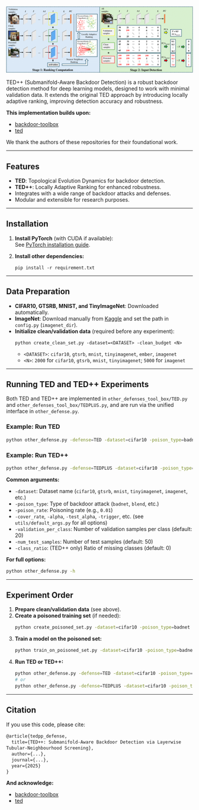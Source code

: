 
![assets/diagram.png](assets/diagram.png)
<!-- This repository implements the methods from the paper:

> **TED++: Submanifold-Aware Backdoor Detection via Layerwise Tubular-Neighbourhood Screening**   -->
<!-- > [Paper Link](https://arxiv.org/abs/xxxx.xxxxx) -->

TED++ (Submanifold-Aware Backdoor Detection) is a robust backdoor detection method for deep learning models, designed to work with minimal validation data. It extends the original TED approach by introducing locally adaptive ranking, improving detection accuracy and robustness.

**This implementation builds upon:**
- [backdoor-toolbox](https://github.com/vtu81/backdoor-toolbox)
- [ted](https://github.com/tedbackdoordefense/ted)

We thank the authors of these repositories for their foundational work.

---

## Features

- **TED**: Topological Evolution Dynamics for backdoor detection.
- **TED++**: Locally Adaptive Ranking for enhanced robustness.
- Integrates with a wide range of backdoor attacks and defenses.
- Modular and extensible for research purposes.

---

## Installation

1. **Install PyTorch** (with CUDA if available):  
   See [PyTorch installation guide](https://pytorch.org/get-started/locally/).

2. **Install other dependencies:**  
   ```
   pip install -r requirement.txt
   ```

---

## Data Preparation

- **CIFAR10, GTSRB, MNIST, and TinyImageNet**: Downloaded automatically.
- **ImageNet**: Download manually from [Kaggle](https://www.kaggle.com/competitions/imagenet-object-localization-challenge/data) and set the path in `config.py` (`imagenet_dir`).
- **Initialize clean/validation data** (required before any experiment):  
  ```
  python create_clean_set.py -dataset=<DATASET> -clean_budget <N>
  ```
  - `<DATASET>`: `cifar10`, `gtsrb`, `mnist`, `tinyimagenet`, `ember`, `imagenet`
  - `<N>`: `2000` for `cifar10`, `gtsrb`, `mnist`, `tinyimagenet`; `5000` for `imagenet`

---

## Running TED and TED++ Experiments

Both TED and TED++ are implemented in `other_defenses_tool_box/TED.py` and `other_defenses_tool_box/TEDPLUS.py`, and are run via the unified interface in `other_defense.py`.

### Example: Run TED

```bash
python other_defense.py -defense=TED -dataset=cifar10 -poison_type=badnet -poison_rate=0.01
```

### Example: Run TED++

```bash
python other_defense.py -defense=TEDPLUS -dataset=cifar10 -poison_type=badnet -poison_rate=0.01
```

**Common arguments:**
- `-dataset`: Dataset name (`cifar10`, `gtsrb`, `mnist`, `tinyimagenet`, `imagenet`, etc.)
- `-poison_type`: Type of backdoor attack (`badnet`, `blend`, etc.)
- `-poison_rate`: Poisoning rate (e.g., `0.01`)
- `-cover_rate`, `-alpha`, `-test_alpha`, `-trigger`, etc. (see `utils/default_args.py` for all options)
- `-validation_per_class`: Number of validation samples per class (default: 20)
- `-num_test_samples`: Number of test samples (default: 50)
- `-class_ratio`: (TED++ only) Ratio of missing classes (default: 0)

**For full options:**
```bash
python other_defense.py -h
```

---

## Experiment Order

1. **Prepare clean/validation data** (see above).
2. **Create a poisoned training set** (if needed):
   ```bash
   python create_poisoned_set.py -dataset=cifar10 -poison_type=badnet -poison_rate=0.01
   ```
3. **Train a model on the poisoned set:**
   ```bash
   python train_on_poisoned_set.py -dataset=cifar10 -poison_type=badnet -poison_rate=0.01
   ```
4. **Run TED or TED++:**
   ```bash
   python other_defense.py -defense=TED -dataset=cifar10 -poison_type=badnet -poison_rate=0.01
   # or
   python other_defense.py -defense=TEDPLUS -dataset=cifar10 -poison_type=badnet -poison_rate=0.01
   ```

---

## Citation

If you use this code, please cite:

```
@article{tedpp_defense,
  title={TED++: Submanifold-Aware Backdoor Detection via Layerwise Tubular-Neighbourhood Screening},
  author={...},
  journal={...},
  year={2025}
}
```

**And acknowledge:**
- [backdoor-toolbox](https://github.com/vtu81/backdoor-toolbox)
- [ted](https://github.com/tedbackdoordefense/ted)
